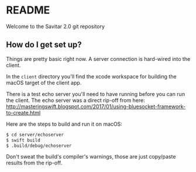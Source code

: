 # README #

Welcome to the Savitar 2.0 git repository

## How do I get set up? ##

Things are pretty basic right now. A server connection is hard-wired into the client.

In the `client` directory you'll find the xcode workspace for building the macOS target of the client app.

There is a test echo server you'll need to have running before you can run the client. The echo server was a direct rip-off from here:
http://masteringswift.blogspot.com/2017/01/using-bluesocket-framework-to-create.html

Here are the steps to build and run it on macOS:

```bash
$ cd server/echoserver
$ swift build
$ .build/debug/echoserver
```

Don't sweat the build's compiler's warnings, those are just copy/paste results from the rip-off.

